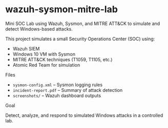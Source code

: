 # wazuh-sysmon-mitre-lab
Mini SOC Lab using Wazuh, Sysmon, and MITRE ATT&amp;CK to simulate and detect Windows-based attacks.

This project simulates a small Security Operations Center (SOC) using:

- Wazuh SIEM
- Windows 10 VM with Sysmon
- MITRE ATT&CK techniques (T1059, T1105, etc.)
- Atomic Red Team for simulation

Files

- `sysmon-config.xml` – Sysmon logging rules
- `incident-report.pdf` – Summary of attack detection
- `screenshots/` – Wazuh dashboard outputs

Goal

Detect, analyze, and respond to simulated Windows attacks in a controlled lab.

